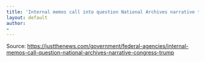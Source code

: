 ```yaml
---
title: 'Internal memos call into question National Archives narrative to Congress on Trump documents'
layout: default
author:
-
---
```




Source: https://justthenews.com/government/federal-agencies/internal-memos-call-question-national-archives-narrative-congress-trump
